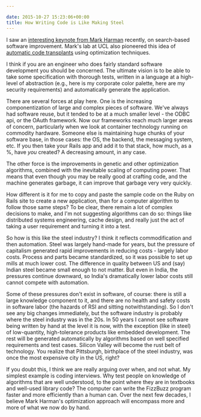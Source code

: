```yaml
---

date: 2015-10-27 15:23:06+00:00
title: How Writing Code is Like Making Steel
---
```


I saw an [interesting keynote from Mark Harman](https://www.youtube.com/watch?v=y4xWZj1ocDo&feature=youtu.be) recently, on search-based software improvement. Mark's lab at UCL also pioneered this idea of [automatic code transplants](https://www.reddit.com/r/compsci/comments/3f6hfu/code_transplant_could_revolutionise_programming/?) using optimization techniques.

I think if you are an engineer who does fairly standard software development you should be concerned. The ultimate vision is to be able to take some specification with thorough tests, written in a language at a high-level of abstraction (e.g., here is my corporate color palette, here are my security requirements) and automatically generate the application.

There are several forces at play here. One is the increasing componentization of large and complex pieces of software. We've always had software reuse, but it tended to be at a much smaller level - the ODBC api, or the OAuth framework. Now our frameworks reach much larger areas of concern, particularly when we look at container technology running on commodity hardware. Someone else is maintaining huge chunks of your software base, in those cases: the OS, the backend, the messaging system, etc. If you then take your Rails app and add it to that stack, how much, as a %, have _you_ created? A decreasing amount, in any case.

The other force is the improvements in genetic and other optimization algorithms, combined with the inevitable scaling of computing power. That means that even though you may be really good at crafting code, and the machine generates garbage, it can improve that garbage very very quickly.

How different is it for me to copy and paste the sample code on the Ruby on Rails site to create a new application, than for a computer algorithm to follow those same steps? To be clear, there remain a lot of complex decisions to make, and I'm not suggesting algorithms can do so: things like distributed systems engineering, cache design, and really just the act of taking a user requirement and turning it into a test.

So how is this like the steel industry? I think it reflects commodification and then automation. Steel was largely hand-made for years, but the pressure of capitalism generated rapid improvements in reducing costs - largely labor costs. Process and parts became standardized, so it was possible to set up mills at much lower cost. The difference in quality between US and (say) Indian steel became small enough to not matter. But even in India, the pressures continue downward, so India's dramatically lower labor costs still cannot compete with automation.

Some of these pressures don't exist in software, of course: there is still a large knowledge component to it, and there are no health and safety costs in software labor (the hazards of RSI and sitting notwithstanding). So I don't see any big changes immediately, but the software industry is probably where the steel industry was in the 20s. In 50 years I cannot see software being written by hand at the level it is now, with the exception (like in steel) of low-quantity, high-tolerance products like embedded development. The rest will be generated automatically by algorithms based on well specified requirements and test cases. Silicon Valley will become the rust belt of technology. You realize that Pittsburgh, birthplace of the steel industry, was once the most expensive city in the US, right?

If you doubt this, I think we are really arguing over when, and not what. My simplest example is coding interviews. Why test people on knowledge of algorithms that are well understood, to the point where they are in textbooks and well-used library code? The computer can write the FizzBuzz program faster and more efficiently than a human can. Over the next few decades, I believe Mark Harman's optimization approach will encompass more and more of what we now do by hand.
